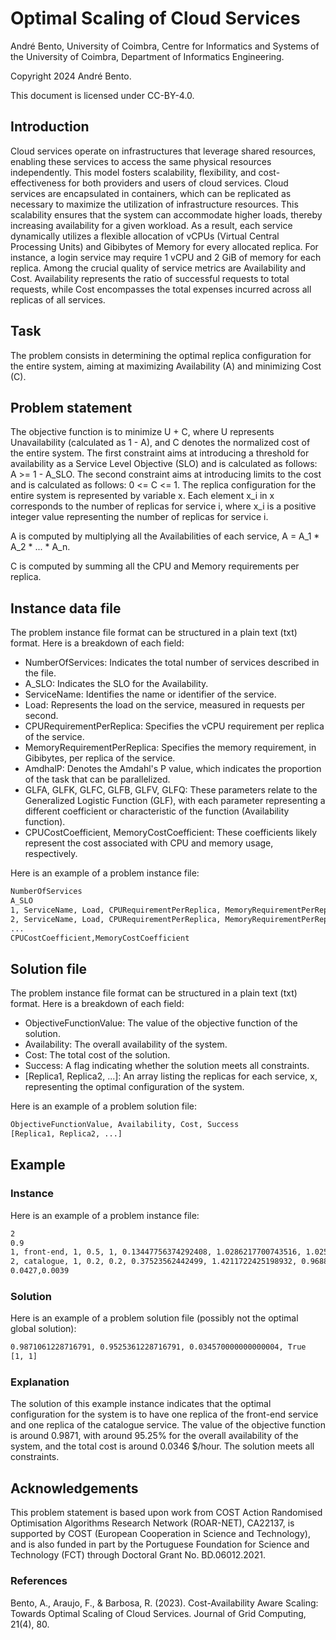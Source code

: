 # Optimal Scaling of Cloud Services

André Bento, University of Coimbra, Centre for Informatics and Systems of the University of Coimbra, Department of Informatics Engineering.

Copyright 2024 André Bento.

This document is licensed under CC-BY-4.0.

## Introduction

Cloud services operate on infrastructures that leverage shared resources, enabling these services to access the same physical resources independently. This model fosters scalability, flexibility, and cost-effectiveness for both providers and users of cloud services. Cloud services are encapsulated in containers, which can be replicated as necessary to maximize the utilization of infrastructure resources. This scalability ensures that the system can accommodate higher loads, thereby increasing availability for a given workload. As a result, each service dynamically utilizes a flexible allocation of vCPUs (Virtual Central Processing Units) and Gibibytes of Memory for every allocated replica. For instance, a login service may require 1 vCPU and 2 GiB of memory for each replica.
Among the crucial quality of service metrics are Availability and Cost. Availability represents the ratio of successful requests to total requests, while Cost encompasses the total expenses incurred across all replicas of all services.

## Task

The problem consists in determining the optimal replica configuration for the entire system, aiming at maximizing Availability (A) and minimizing Cost (C).

## Problem statement

The objective function is to minimize U + C, where U represents Unavailability (calculated as 1 - A), and C denotes the normalized cost of the entire system.
The first constraint aims at introducing a threshold for availability as a Service Level Objective (SLO) and is calculated as follows: A >= 1 - A_SLO.
The second constraint aims at introducing limits to the cost and is calculated as follows: 0 <= C <= 1.
The replica configuration for the entire system is represented by variable x. Each element x_i in x corresponds to the number of replicas for service i, where x_i is a positive integer value representing the number of replicas for service i.

A is computed by multiplying all the Availabilities of each service, A = A_1 * A_2 * ... * A_n.

C is computed by summing all the CPU and Memory requirements per replica.

## Instance data file

The problem instance file format can be structured in a plain text (txt) format.
Here is a breakdown of each field:

- NumberOfServices: Indicates the total number of services described in the file.
- A_SLO: Indicates the SLO for the Availability.
- ServiceName: Identifies the name or identifier of the service.
- Load: Represents the load on the service, measured in requests per second.
- CPURequirementPerReplica: Specifies the vCPU requirement per replica of the service.
- MemoryRequirementPerReplica: Specifies the memory requirement, in Gibibytes, per replica of the service.
- AmdhalP: Denotes the Amdahl's P value, which indicates the proportion of the task that can be parallelized.
- GLFA, GLFK, GLFC, GLFB, GLFV, GLFQ: These parameters relate to the Generalized Logistic Function (GLF), with each parameter representing a different coefficient or characteristic of the function (Availability function).
- CPUCostCoefficient, MemoryCostCoefficient: These coefficients likely represent the cost associated with CPU and memory usage, respectively.

Here is an example of a problem instance file:
```txt
NumberOfServices
A_SLO
1, ServiceName, Load, CPURequirementPerReplica, MemoryRequirementPerReplica, AmdhalP, GLFA, GLFK, GLFC, GLFB, GLFV, GLFQ
2, ServiceName, Load, CPURequirementPerReplica, MemoryRequirementPerReplica, AmdhalP, GLFA, GLFK, GLFC, GLFB, GLFV, GLFQ
...
CPUCostCoefficient,MemoryCostCoefficient
```

## Solution file

The problem instance file format can be structured in a plain text (txt) format.
Here is a breakdown of each field:

- ObjectiveFunctionValue: The value of the objective function of the solution.
- Availability: The overall availability of the system.
- Cost: The total cost of the solution.
- Success: A flag indicating whether the solution meets all constraints.
- [Replica1, Replica2, ...]: An array listing the replicas for each service, x, representing the optimal configuration of the system.

Here is an example of a problem solution file:
```txt
ObjectiveFunctionValue, Availability, Cost, Success
[Replica1, Replica2, ...]
```

## Example

### Instance

Here is an example of a problem instance file:
```txt
2
0.9
1, front-end, 1, 0.5, 1, 0.13447756374292408, 1.0286217700743516, 1.025725768730294, 0.9937672415588138, 0.00671433461475121, 0.0010703634023358406, 0.004259711742494379
2, catalogue, 1, 0.2, 0.2, 0.37523562442499, 1.4211722425198932, 0.9688699107930816, 1.501401141904585e-08, 0.02265990255071186, 16.092457989374267, 4.7297917338942606
0.0427,0.0039
```

### Solution

Here is an example of a problem solution file (possibly not the optimal global solution):
```txt
0.9871061228716791, 0.9525361228716791, 0.034570000000000004, True
[1, 1]
```

### Explanation

The solution of this example instance indicates that the optimal configuration for the system is to have one replica of the front-end service and one replica of the catalogue service. The value of the objective function is around 0.9871, with around 95.25% for the overall availability of the system, and the total cost is around 0.0346 $/hour. The solution meets all constraints.

## Acknowledgements

This problem statement is based upon work from COST Action Randomised Optimisation Algorithms Research Network (ROAR-NET), CA22137, is supported by COST (European Cooperation in Science and Technology), and is also funded in part by the Portuguese Foundation for Science and Technology (FCT) through Doctoral Grant No. BD.06012.2021.

### References

Bento, A., Araujo, F., & Barbosa, R. (2023). Cost-Availability Aware Scaling: Towards Optimal Scaling of Cloud Services. Journal of Grid Computing, 21(4), 80.
